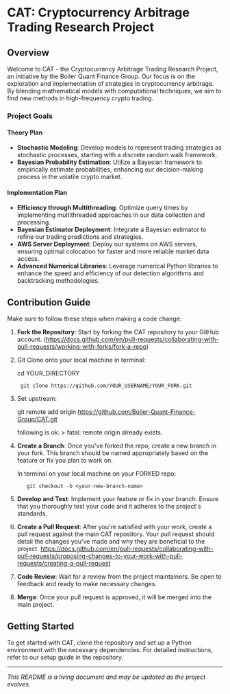 # CAT: Cryptocurrency Arbitrage Trading Research Project

## Overview

Welcome to CAT - the Cryptocurrency Arbitrage Trading Research Project, an initiative by the Boiler Quant Finance Group. Our focus is on the exploration and implementation of strategies in cryptocurrency arbitrage. By blending mathematical models with computational techniques, we aim to find new methods in high-frequency crypto trading.

### Project Goals

#### Theory Plan
- **Stochastic Modeling**: Develop models to represent trading strategies as stochastic processes, starting with a discrete random walk framework.
- **Bayesian Probability Estimation**: Utilize a Bayesian framework to empirically estimate probabilities, enhancing our decision-making process in the volatile crypto market.

#### Implementation Plan
- **Efficiency through Multithreading**: Optimize query times by implementing multithreaded approaches in our data collection and processing.
- **Bayesian Estimator Deployment**: Integrate a Bayesian estimator to refine our trading predictions and strategies.
- **AWS Server Deployment**: Deploy our systems on AWS servers, ensuring optimal colocation for faster and more reliable market data access.
- **Advanced Numerical Libraries**: Leverage numerical Python libraries to enhance the speed and efficiency of our detection algorithms and backtracking methodologies.

## Contribution Guide

Make sure to follow these steps when making a code change:

1. **Fork the Repository**: Start by forking the CAT repository to your GitHub account.
   (https://docs.github.com/en/pull-requests/collaborating-with-pull-requests/working-with-forks/fork-a-repo)
2. Git Clone onto your local machine in terminal:
   


     cd YOUR_DIRECTORY
   
   
        git clone https://github.com/YOUR_USERNAME/YOUR_FORK.git
4. Set upstream:

     
   git remote add origin https://github.com/Boiler-Quant-Finance-Group/CAT.git
   
      following is ok:  > fatal: remote origin already exists.
   
6. **Create a Branch**: Once you've forked the repo, create a new branch in your fork. This branch should be named appropriately based on the feature or fix you plan to work on.

  
   In terminal on your local machine on your FORKED repo:
   
          git checkout -b <your-new-branch-name>
   
8. **Develop and Test**: Implement your feature or fix in your branch. Ensure that you thoroughly test your code and it adheres to the project's standards.
9. **Create a Pull Request**: After you're satisfied with your work, create a pull request against the main CAT repository. Your pull request should detail the changes you've made and why they are beneficial to the project.
   https://docs.github.com/en/pull-requests/collaborating-with-pull-requests/proposing-changes-to-your-work-with-pull-requests/creating-a-pull-request
   
10. **Code Review**: Wait for a review from the project maintainers. Be open to feedback and ready to make necessary changes.
11. **Merge**: Once your pull request is approved, it will be merged into the main project.

## Getting Started

To get started with CAT, clone the repository and set up a Python environment with the necessary dependencies. For detailed instructions, refer to our setup guide in the repository.

---

*This README is a living document and may be updated as the project evolves.*
